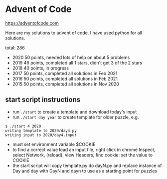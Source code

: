 Advent of Code
==============

https://adventofcode.com

Here are my solutions to advent of code.  I have used python for all
solutions.

total: 286

- 2020 50 points, needed lots of help on about 5 problems
- 2019 46 points, completed all 1 stars, didn't get 3 of the 2 stars
- 2018 40 points, in progress
- 2017 50 points, completed all solutions in Feb 2021
- 2016 50 points, completed all solutions in Feb 2021
- 2015 50 points, completed all solutions in Nov 2020

## start script instructions

- run `./start` to create a template and download today's input
- run `./start day year` to create template for older puzzle, e.g.
```
$ ./start 4 2020
writing template to 2020/day4.py
writing input to 2020/day4.input
```
- must set environment variable $COOKIE
- to find a correct value load an input file, right click in chrome Inspect, select Network, (reload), view Headers, find cookie: set the value to COOKIE
- the start script will copy template.py do dayN.py and replace instance of Day and day with DayN and dayn to use as a starting point for puzzles
